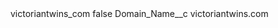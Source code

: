 <?xml version="1.0" encoding="UTF-8"?>
<CustomMetadata xmlns="http://soap.sforce.com/2006/04/metadata" xmlns:xsi="http://www.w3.org/2001/XMLSchema-instance" xmlns:xsd="http://www.w3.org/2001/XMLSchema">
    <label>victoriantwins_com</label>
    <protected>false</protected>
    <values>
        <field>Domain_Name__c</field>
        <value xsi:type="xsd:string">victoriantwins.com</value>
    </values>
</CustomMetadata>

